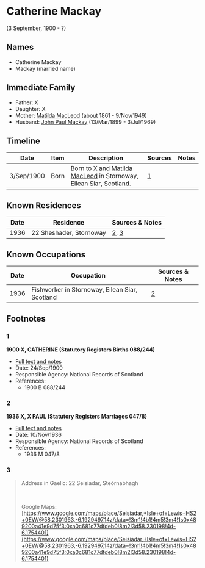 ﻿---
layout: person
subject_key: i28166672
permalink: /people/i28166672
---

# Catherine Mackay
(3 September, 1900 - ?)

## Names

* Catherine Mackay
* Mackay (married name)

## Immediate Family

* Father: X
* Daughter: X
* Mother: [Matilda MacLeod](./@31540392@-matilda-macleod-b1861-d1949-11-9.md) (about 1861 - 9/Nov/1949)
* Husband: [John Paul Mackay](./@57646474@-john-paul-mackay-b1899-3-13-d1969-7-3.md) (13/Mar/1899 - 3/Jul/1969)

## Timeline

Date | Item | Description | Sources | Notes
---|---|---|---|---
3/Sep/1900 | Born | Born to X and [Matilda MacLeod](./@31540392@-matilda-macleod-b1861-d1949-11-9.md) in Stornoway, Eilean Siar, Scotland. | [1](#1) | 

## Known Residences

Date | Residence | Sources & Notes
---|---|---
1936 | 22 Sheshader, Stornoway | [2](#2), [3](#3)

## Known Occupations

Date | Occupation | Sources & Notes
---|---|---
1936 | Fishworker in Stornoway, Eilean Siar, Scotland | [2](#2)

## Footnotes

### 1

**1900 X, CATHERINE (Statutory Registers Births 088/244)**

* [Full text and notes](../sources/@6192783@-1900-mackay,-catherine-statutory-registers-births-088-244-.md)
* Date: 24/Sep/1900
* Responsible Agency: National Records of Scotland
* References: 
  * 1900 B 088/244

### 2

**1936 X, X PAUL (Statutory Registers Marriages 047/8)**

* [Full text and notes](../sources/@35370951@-1936-mackay,-john-paul-statutory-registers-marriages-047-8-.md)
* Date: 10/Nov/1936
* Responsible Agency: National Records of Scotland
* References: 
  * 1936 M 047/8

### 3

> Address in Gaelic: 22 Seisiadar, Steòrnabhagh
>
> <br/>
>
> Google Maps: [https://www.google.com/maps/place/Seisiadar,+Isle+of+Lewis+HS2+0EW/@58.2301963,-6.1929497,14z/data=!3m1!4b1!4m5!3m4!1s0x489200a41e9d75f3:0xa0c681c77dfdeb0!8m2!3d58.230198!4d-6.1754401](https://www.google.com/maps/place/Seisiadar,+Isle+of+Lewis+HS2+0EW/@58.2301963,-6.1929497,14z/data=!3m1!4b1!4m5!3m4!1s0x489200a41e9d75f3:0xa0c681c77dfdeb0!8m2!3d58.230198!4d-6.1754401)
>


